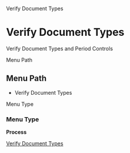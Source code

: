 
Verify Document Types
# Verify Document Types


Verify Document Types and Period Controls

Menu Path
## Menu Path



- Verify Document Types

Menu Type
### Menu Type

**Process**


[Verify Document Types](../../functional-guide/window/process-c_documenttype-verify.md)